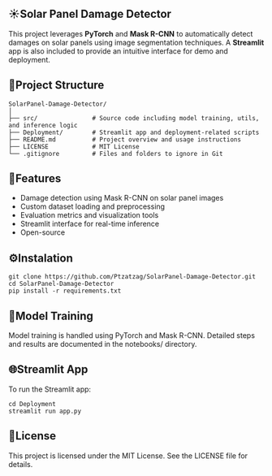 ## ☀️Solar Panel Damage Detector
This project leverages **PyTorch** and **Mask R-CNN** to automatically detect damages on solar panels using image segmentation techniques. A **Streamlit** app is also included to provide an intuitive interface for demo and deployment.
## 📁Project Structure
```
SolarPanel-Damage-Detector/
│
├── src/               # Source code including model training, utils, and inference logic
├── Deployment/        # Streamlit app and deployment-related scripts
├── README.md          # Project overview and usage instructions
├── LICENSE            # MIT License
└── .gitignore         # Files and folders to ignore in Git

```

## 🚀Features
- Damage detection using Mask R-CNN on solar panel images
- Custom dataset loading and preprocessing
- Evaluation metrics and visualization tools
- Streamlit interface for real-time inference
- Open-source

## ⚙️Instalation
```
git clone https://github.com/Ptzatzag/SolarPanel-Damage-Detector.git
cd SolarPanel-Damage-Detector
pip install -r requirements.txt

```

## 🧠Model Training 
Model training is handled using PyTorch and Mask R-CNN. Detailed steps and results are documented in the notebooks/ directory.

## 🌐Streamlit App 
To run the Streamlit app:
```
cd Deployment
streamlit run app.py
```

## 📝License 
This project is licensed under the MIT License. See the LICENSE file for details.  
